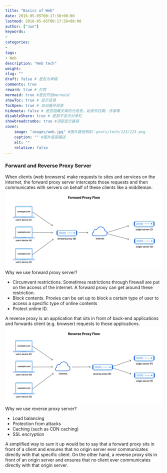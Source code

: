 ```yaml
---
title: "Basics of Web"
date: 2016-05-05T00:17:58+08:00
lastmod: 2016-05-05T00:17:58+08:00
author: ["Jun"]
keywords: 
- 
categories: 
- 
tags: 
- Web
description: "Web tech"
weight:
slug: ""
draft: false # 是否为草稿
comments: true
reward: true # 打赏
mermaid: true #是否开启mermaid
showToc: true # 显示目录
TocOpen: true # 自动展开目录
hidemeta: false # 是否隐藏文章的元信息，如发布日期、作者等
disableShare: true # 底部不显示分享栏
showbreadcrumbs: true #顶部显示路径
cover:
    image: "images/web.jpg" #图片路径例如：posts/tech/123/123.png
    caption: "" #图片底部描述
    alt: ""
    relative: false
---
```



### Forward and Reverse Proxy Server
When clients (web browsers) make requests to sites and services on the Internet, the forward proxy server intercepts those requests and then communicates with servers on behalf of these clients like a middleman. 
![](images/forward_proxy.png)
Why we use forward proxy server?
- Circumvent restrictions. Sometimes restrictions through firewall are put on the access of the internet. A forward proxy can get around these restriction.
- Block contents. Proxies can be set up to block a certain type of user to access a specific type of online contents
- Protect online ID. 


A reverse proxy is an application that sits in front of back-end applications and forwards client (e.g. browser) requests to those applications. 
![](images/reverse_proxy.png)
Why we use reverse proxy server?
- Load balancing
- Protection from attacks
- Caching (such as CDN caching)
- SSL encryption

A simplified way to sum it up would be to say that a forward proxy sits in front of a client and ensures that no origin server ever communicates directly with that specific client. On the other hand, a reverse proxy sits in front of an origin server and ensures that no client ever communicates directly with that origin server.